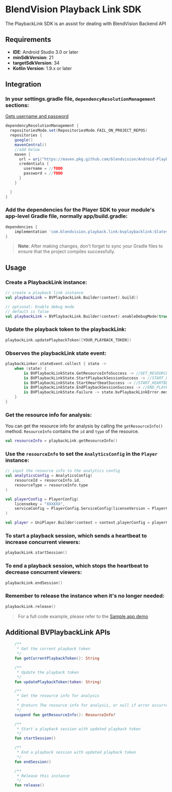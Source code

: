 # BlendVision Playback Link SDK

The PlaybackLink SDK is an assist for dealing with BlendVision Backend API

## Requirements

- **IDE**: Android Studio 3.0 or later
- **minSdkVersion**: 21
- **targetSdkVersion**: 34
- **Kotlin Version**: 1.9.x or later

## Integration

### In your settings.gradle file, `dependencyResolutionManagement` sections:

[Gets username and password](https://github.com/BlendVision/Android-Playback-Link-SDK/wiki/Android%E2%80%90Playback%E2%80%90Link-pull-credentials)

```groovy
dependencyResolutionManagement {
  repositoriesMode.set(RepositoriesMode.FAIL_ON_PROJECT_REPOS)
  repositories {
    google()
    mavenCentral()
    //add below
    maven {
      url = uri("https://maven.pkg.github.com/blendvision/Android-Playback-Link-SDK")
      credentials {
        username = //TODO
        password = //TODO
      }
    }

  }
}
```

### Add the dependencies for the Player SDK to your module's app-level Gradle file, normally app/build.gradle:

```groovy
dependencies {
    implementation 'com.blendvision.playback.link:bvplaybacklink:$latest_version'
}
```

> **Note**: After making changes, don't forget to sync your Gradle files to ensure that the project
> compiles successfully.

## Usage

### Create a PlaybackLink instance:

```kotlin
// create a playback link instance
val playbackLink = BVPlaybackLink.Builder(context).build()

// optional: Enable debug mode
// default is false
val playbackLink = BVPlaybackLink.Builder(context).enableDebugMode(true).build()

```

### Update the playback token to the playbackLink:

```kotlin
playbackLink.updatePlaybackToken([YOUR_PLAYBACK_TOKEN])
```

### Observes the playbackLink state event:

```kotlin
playbackLinker.stateEvent.collect { state ->
    when (state) {
        is BVPlaybackLinkState.GetResourceInfoSuccess -> //GET_RESOURCE_INFO_SUCCESS
        is BVPlaybackLinkState.StartPlaybackSessionSuccess -> //START_PLAYBACK_SESSION_SUCCESS
        is BVPlaybackLinkState.StartHeartbeatSuccess -> //START_HEARTBEAT_SUCCESS
        is BVPlaybackLinkState.EndPlaybackSessionSuccess -> //END_PLAYBACK_SESSION_SUCCESS
        is BVPlaybackLinkState.Failure -> state.bvPlaybackLinkError.message
    }
}
```

### Get the resource info for analysis:

You can get the resource info for analysis by calling the `getResourceInfo()` method.
`ResourceInfo` contains the `id` and `type` of the resource.

```kotlin
val resourceInfo = playbackLink.getResourceInfo()
```

### Use the `resourceInfo` to set the `AnalyticsConfig` in the `Player` instance:

```kotlin
// input the resource info to the analytics config
val analyticsConfig = AnalyticsConfig(
    resourceId = resourceInfo.id,
    resourceType = resourceInfo.type
)

val playerConfig = PlayerConfig(
    licensekey = "XXXXXX",
    serviceConfig = PlayerConfig.ServiceConfig(licenseVersion = PlayerConfig.ServiceConfig.LicenseVersion.V2)
)

val player = UniPlayer.Builder(context = context,playerConfig = playerConfig).setAnalyticsConfig(analyticsConfig=analyticsConfig).build()

```

### To start a playback session, which sends a heartbeat to increase concurrent viewers:

```kotlin
playbackLink.startSession()
```

### To end a playback session, which stops the heartbeat to decrease concurrent viewers:

```kotlin
playbackLink.endSession()
```

### Remember to release the instance when it's no longer needed:

```kotlin
playbackLink.release()
```

> For a full code example, please refer to the [Sample app demo](https://github.com/BlendVision/Android-Playback-Link-Sample)

## Additional BVPlaybackLink APIs

```kotlin
    /**
     * Get the current playback token
     */
    fun getCurrentPlaybackToken(): String

    /**
     * Update the playback token
     */
    fun updatePlaybackToken(token: String)

    /**
     * Get the resource info for analysis
     *
     * @return The resource info for analysis, or null if error occurred
     */
    suspend fun getResourceInfo(): ResourceInfo?

    /**
     * Start a playback session with updated playback token
     */
    fun startSession()

    /**
     * End a playback session with updated playback token
     */
    fun endSession()

    /**
     * Release this instance
     */
    fun release()
```
